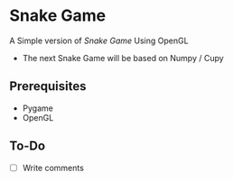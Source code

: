 # Snake Game
A Simple version of *Snake Game* Using OpenGL

- The next Snake Game will be based on Numpy / Cupy

## Prerequisites
- Pygame
- OpenGL

## To-Do
- [ ] Write comments
